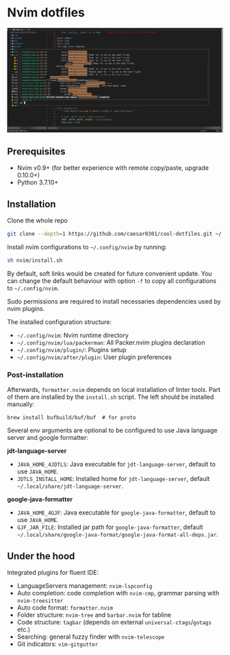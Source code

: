 # Nvim dotfiles

![idelike](https://github.com/caesar0301/cool-dotfiles/blob/721440cf68751aabaa72da106a8f6770d8281964/assets/screenshot.png)

## Prerequisites

*   Nvim v0.9+ (for better experience with remote copy/paste, upgrade 0.10.0+)
*   Python 3.7.10+

## Installation

Clone the whole repo

```bash
git clone --depth=1 https://github.com/caesar0301/cool-dotfiles.git ~/.dotfiles
```

Install nvim configurations to `~/.config/nvim` by running:

```bash
sh nvim/install.sh
```

By default, soft links would be created for future convenient update. You can change the default behaviour with option `-f` to copy all configurations to `~/.config/nvim`.

Sudo permissions are required to install necessaries dependencies used by nvim plugins.

The installed configuration structure:

*   `~/.config/nvim`: Nvim runtime directory
*   `~/.config/nvim/lua/packerman`: All Packer.nvim plugins declaration
*   `~/.config/nvim/plugin/`: Plugins setup
*   `~/.config/nvim/after/plugin`: User plugin preferences

### Post-installation

Afterwards, `formatter.nvim` depends on local installation of linter tools. Part of them are
installed by the `install.sh` script. The left should be installed manually:

    brew install bufbuild/buf/buf  # for proto

Several env arguments are optional to be configured to use Java language server and google formatter:

**jdt-language-server**

*   `JAVA_HOME_4JDTLS`: Java executable for `jdt-language-server`, default to use `JAVA_HOME`.
*   `JDTLS_INSTALL_HOME`: Installed home for `jdt-language-server`, default `~/.local/share/jdt-language-server`.

**google-java-formatter**

*   `JAVA_HOME_4GJF`: Java executable for `google-java-formatter`, default to use `JAVA_HOME`.
*   `GJF_JAR_FILE`: Installed jar path for `google-java-formatter`, default `~/.local/share/google-java-format/google-java-format-all-deps.jar`.

## Under the hood

Integrated plugins for fluent IDE:

*   LanguageServers management: `nvim-lspconfig`
*   Auto completion: code completion with `nvim-cmp`, grammar parsing with `nvim-treesitter`
*   Auto code format: `formatter.nvim`
*   Folder structure: `nvim-tree` and `barbar.nvim` for tabline
*   Code structure: `tagbar` (depends on external `universal-ctags`/`gotags` etc.)
*   Searching: general fuzzy finder with `nvim-telescope`
*   Git indicators: `vim-gitgutter`
